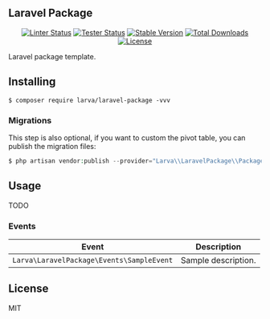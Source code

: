 Laravel Package
---

<p align="center">
    <a href="https://github.com/larvatecn/laravel-package/actions/workflows/Linter.yml"><img src="https://github.com/larvatecn/laravel-package/actions/workflows/Linter.yml/badge.svg" alt="Linter Status"></a>
    <a href="https://github.com/larvatecn/laravel-package/actions/workflows/Tester.yml"><img src="https://github.com/larvatecn/laravel-package/actions/workflows/Tester.yml/badge.svg" alt="Tester Status"></a>
    <a href="https://packagist.org/packages/larva/laravel-package"><img src="https://poser.pugx.org/larva/laravel-package/v/stable" alt="Stable Version"></a>
    <a href="https://packagist.org/packages/larva/laravel-package"><img src="https://poser.pugx.org/larva/laravel-package/downloads" alt="Total Downloads"></a>
    <a href="https://packagist.org/packages/larva/laravel-package"><img src="https://poser.pugx.org/larva/laravel-package/license" alt="License"></a>
</p>

Laravel package template.

## Installing

```shell
$ composer require larva/laravel-package -vvv
```

### Migrations

This step is also optional, if you want to custom the pivot table, you can publish the migration files:

```php
$ php artisan vendor:publish --provider="Larva\\LaravelPackage\\PackageServiceProvider" --tag=migrations
```

## Usage

TODO

### Events

| **Event**                                       | **Description**                             |
| ----------------------------------------------- | ------------------------------------------- |
| `Larva\LaravelPackage\Events\SampleEvent`    | Sample description.                         |

## License

MIT
